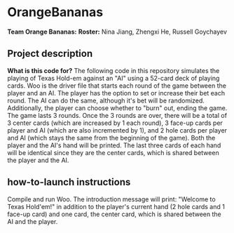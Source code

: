 # OrangeBananas
**Team Orange Bananas:**
**Roster:** Nina Jiang, Zhengxi He, Russell Goychayev

## Project description
**What is this code for?**
The following code in this repository simulates the playing of Texas Hold-em against an "AI" using a 52-card deck of playing cards. Woo is the driver file that starts each round of the game between the player and an AI. The player has the option to set or increase their bet each round. The AI can do the same, although it's bet will be randomized. Additionally, the player can choose whether to "burn" out, ending the game. The game lasts 3 rounds. Once the 3 rounds are over, there will be a total of 3 center cards (which are increased by 1 each round), 3 face-up cards per player and AI (which are also incremented by 1), and 2 hole cards per player and AI (which stays the same from the beginning of the game). Both the player and the AI's hand will be printed. The last three cards of each hand will be identical since they are the center cards, which is shared between the player and the AI.

## how-to-launch instructions
Compile and run Woo. The introduction message will print: "Welcome to Texas Hold'em!" in addition to the player's current hand (2 hole cards and 1 face-up card) and one card, the center card, which is shared between the AI and the player.
